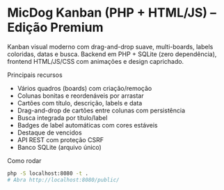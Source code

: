 # MicDog Kanban (PHP + HTML/JS) – Edição Premium

Kanban visual moderno com drag-and-drop suave, multi-boards, labels coloridas, datas e busca.
Backend em PHP + SQLite (zero dependência), frontend HTML/JS/CSS com animações e design caprichado.

Principais recursos
- Vários quadros (boards) com criação/remoção
- Colunas bonitas e reordenáveis por arrastar
- Cartões com título, descrição, labels e data
- Drag-and-drop de cartões entre colunas com persistência
- Busca integrada por título/label
- Badges de label automáticas com cores estáveis
- Destaque de vencidos
- API REST com proteção CSRF
- Banco SQLite (arquivo único)

Como rodar
```bash
php -S localhost:8080 -t .
# Abra http://localhost:8080/public/
```
